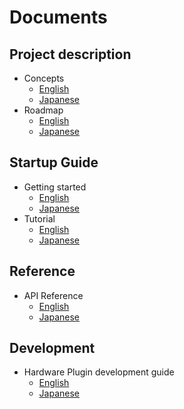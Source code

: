 # Documents

## Project description

* Concepts
  * [English][Concepts]
  * [Japanese][Concepts-ja]
* Roadmap
  * [English][Roadmap]
  * [Japanese][Roadmap-ja]

## Startup Guide

* Getting started
  * [English][Getting-Started]
  * [Japanese][Getting-Started-ja]
* Tutorial
  * [English][Tutorial]
  * [Japanese][Tutorial-ja]

## Reference

* API Reference
  * [English][API-Reference]
  * [Japanese][API-Reference-ja]

## Development

* Hardware Plugin development guide
  * [English][Plugin-Dev-Guide]
  * [Japanese][Plugin-Dev-Guide-ja]

[Concepts]: concepts/en/README.md
[Concepts-ja]: concepts/ja/README.md
[Roadmap]: roadmap/en/README.md
[Roadmap-ja]: roadmap/ja/README.md
[Getting-Started]: getting-started/en/README.md
[Getting-Started-ja]: getting-started/ja/README.md
[Tutorial]: tutorial/en/README.md
[Tutorial-ja]: tutorial/ja/README.md
[API-Reference]: api-reference/en/README.md
[API-Reference-ja]: api-reference/ja/README.md
[Plugin-Dev-Guide]: development-guide/hardware-plugin/README.md
[Plugin-Dev-Guide-ja]: development-guide/hardware-plugin/README-ja.md
